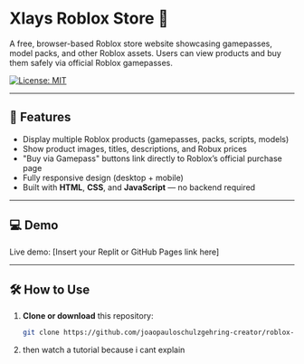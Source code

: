 # Xlays Roblox Store 🛒

A free, browser-based Roblox store website showcasing gamepasses, model packs, and other Roblox assets. Users can view products and buy them safely via official Roblox gamepasses.

[![License: MIT](https://img.shields.io/badge/License-MIT-green.svg)](LICENSE)

---

## 🔹 Features

- Display multiple Roblox products (gamepasses, packs, scripts, models)  
- Show product images, titles, descriptions, and Robux prices  
- "Buy via Gamepass" buttons link directly to Roblox’s official purchase page  
- Fully responsive design (desktop + mobile)  
- Built with **HTML**, **CSS**, and **JavaScript** — no backend required  

---

## 💻 Demo

Live demo: [Insert your Replit or GitHub Pages link here]  

---

## 🛠️ How to Use

1. **Clone or download** this repository:  
   ```bash
   git clone https://github.com/joaopauloschulzgehring-creator/roblox-store.git
   
2. then watch a tutorial because i cant explain
